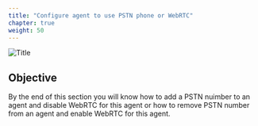 ```yaml
---
title: "Configure agent to use PSTN phone or WebRTC"
chapter: true
weight: 50
---
```


![Title](/images/PSTN.PNG)

## Objective

By the end of this section you will know how to add a PSTN nuimber to an agent and disable WebRTC for this agent or how to remove PSTN number from an agent and enable WebRTC for this agent.


